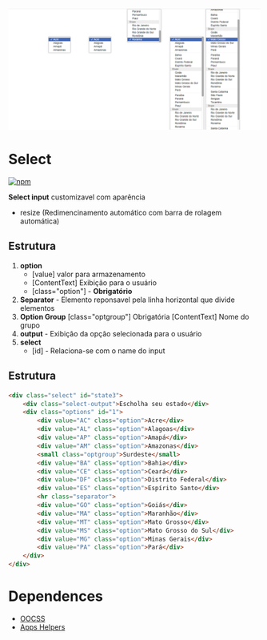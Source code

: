 ![](screenshots/thumb.png)
# Select
[![npm](https://img.shields.io/npm/v/app-select)](https://www.npmjs.com/package/app-select)

**Select input** customizavel com aparência 
+ resize (Redimencinamento automático com barra de rolagem automática)

## Estrutura

1. **option**
	+  [value] valor para armazenamento 
	+  [ContentText] Exibição para o usuário
	+  [class="option"] - **Obrigatório**
2. **Separator** - Elemento reponsavel pela linha horizontal que divide elementos
3. **Option Group**
	[class="optgroup"] Obrigatória
	[ContentText] Nome do grupo
4. **output** - Exibição da opção selecionada para o usuário
5. **select**
   + [id] - Relaciona-se com o name do input

## Estrutura
``` html
<div class="select" id="state3">
    <div class="select-output">Escholha seu estado</div>
    <div class="options" id="1">
        <div value="AC" class="option">Acre</div>
        <div value="AL" class="option">Alagoas</div>
        <div value="AP" class="option">Amapá</div>
        <div value="AM" class="option">Amazonas</div>
        <small class="optgroup">Surdeste</small>
        <div value="BA" class="option">Bahia</div>
        <div value="CE" class="option">Ceará</div>
        <div value="DF" class="option">Distrito Federal</div>
        <div value="ES" class="option">Espírito Santo</div>
        <hr class="separator">
        <div value="GO" class="option">Goiás</div>
        <div value="MA" class="option">Maranhão</div>
        <div value="MT" class="option">Mato Grosso</div>
        <div value="MS" class="option">Mato Grosso do Sul</div>
        <div value="MG" class="option">Minas Gerais</div>
        <div value="PA" class="option">Pará</div>
    </div>
</div>
```

# Dependences
+ [OOCSS](https://github.com/guilhermeHenry/oocss)
+ [Apps Helpers](https://www.npmjs.com/package/apps-helpers)
